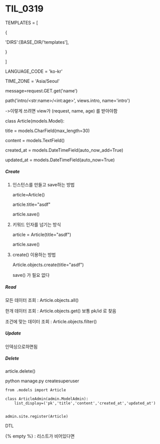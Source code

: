 # TIL_0319

TEMPLATES = [

{

'DIRS':[BASE_DIR/'templates'],

}

]

LANGUAGE_CODE = 'ko-kr'

TIME_ZONE = 'Asia/Seoul'



message=request.GET.get('name')



path('intro/\<str:name\>/\<int:age\>', views.intro, name='intro')

->이렇게 쓰려면 view가 (request, name, age) 를 받아야함



class Article(models.Model):

  title = models.CharField(max_length=30)

  content = models.TextField()

  created_at = models.DateTimeField(auto_now_add=True)

  updated_at = models.DateTimeField(auto_now=True)





##### Create

1. 인스턴스를 만들고 save하는 방법

   article=Article()

   article.title="asdf"

   article.save()

2. 키워드 인자를 넘기는 방식

   article = Article(title="asdf")

   article.save()

3. create() 이용하는 방법

   Article.objects.create(title="asdf")

   save() 가 필요 없다

##### Read

모든 데이터 조회 : Article.objects.all()

한개 데이터 조회 : Article.objects.get() 보통 pk/id 로 찾음

조건에 맞는 데이터 조회 : Article.objects.filter()

##### Update

인덱싱으로하면됨

##### Delete

article.delete()



python manage.py createsuperuser

```
from .models import Article

class ArticleAdmin(admin.ModelAdmin):
	list_display=('pk','title','content','created_at','updated_at')


admin.site.register(Article)
```



DTL

{% empty %} : 리스트가 비어있다면
